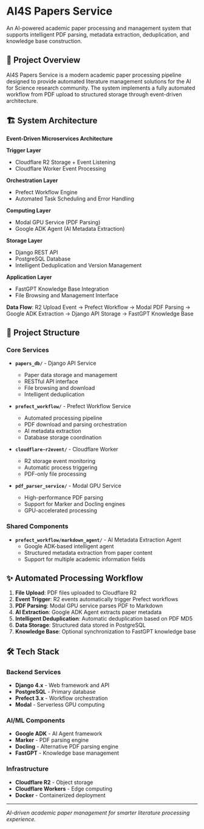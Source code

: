 # AI4S Papers Service

An AI-powered academic paper processing and management system that supports intelligent PDF parsing, metadata extraction, deduplication, and knowledge base construction.

## 🚀 Project Overview

AI4S Papers Service is a modern academic paper processing pipeline designed to provide automated literature management solutions for the AI for Science research community. The system implements a fully automated workflow from PDF upload to structured storage through event-driven architecture.

## 🏗️ System Architecture

**Event-Driven Microservices Architecture**

**Trigger Layer**
- Cloudflare R2 Storage + Event Listening
- Cloudflare Worker Event Processing

**Orchestration Layer**  
- Prefect Workflow Engine
- Automated Task Scheduling and Error Handling

**Computing Layer**
- Modal GPU Service (PDF Parsing)
- Google ADK Agent (AI Metadata Extraction)

**Storage Layer**
- Django REST API
- PostgreSQL Database
- Intelligent Deduplication and Version Management

**Application Layer**
- FastGPT Knowledge Base Integration
- File Browsing and Management Interface

**Data Flow**: R2 Upload Event → Prefect Workflow → Modal PDF Parsing → Google ADK Extraction → Django API Storage → FastGPT Knowledge Base

## 📁 Project Structure

### Core Services

- **`papers_db/`** - Django API Service
  - Paper data storage and management
  - RESTful API interface
  - File browsing and download
  - Intelligent deduplication

- **`prefect_workflow/`** - Prefect Workflow Service
  - Automated processing pipeline
  - PDF download and parsing orchestration
  - AI metadata extraction
  - Database storage coordination

- **`cloudflare-r2event/`** - Cloudflare Worker
  - R2 storage event monitoring
  - Automatic process triggering
  - PDF-only file processing

- **`pdf_parser_service/`** - Modal GPU Service
  - High-performance PDF parsing
  - Support for Marker and Docling engines
  - GPU-accelerated processing

### Shared Components

- **`prefect_workflow/markdown_agent/`** - AI Metadata Extraction Agent
  - Google ADK-based intelligent agent
  - Structured metadata extraction from paper content
  - Support for multiple academic information fields

## ✨ Automated Processing Workflow

1. **File Upload**: PDF files uploaded to Cloudflare R2
2. **Event Trigger**: R2 events automatically trigger Prefect workflows
3. **PDF Parsing**: Modal GPU service parses PDF to Markdown
4. **AI Extraction**: Google ADK Agent extracts paper metadata
5. **Intelligent Deduplication**: Automatic deduplication based on PDF MD5
6. **Data Storage**: Structured data stored in PostgreSQL
7. **Knowledge Base**: Optional synchronization to FastGPT knowledge base

## 🛠️ Tech Stack

### Backend Services
- **Django 4.x** - Web framework and API
- **PostgreSQL** - Primary database
- **Prefect 3.x** - Workflow orchestration
- **Modal** - Serverless GPU computing

### AI/ML Components
- **Google ADK** - AI Agent framework
- **Marker** - PDF parsing engine
- **Docling** - Alternative PDF parsing engine
- **FastGPT** - Knowledge base management

### Infrastructure
- **Cloudflare R2** - Object storage
- **Cloudflare Workers** - Edge computing
- **Docker** - Containerized deployment

---

*AI-driven academic paper management for smarter literature processing experience.*

